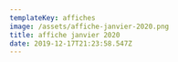 ```yaml
---
templateKey: affiches
image: /assets/affiche-janvier-2020.png
title: affiche janvier 2020
date: 2019-12-17T21:23:58.547Z
---
```


